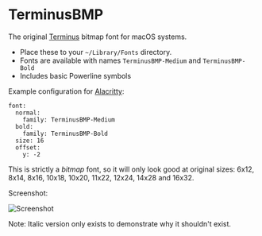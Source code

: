 # TerminusBMP
The original [Terminus](https://terminus-font.sourceforge.net/) bitmap font for macOS systems.

 * Place these to your `~/Library/Fonts` directory.
 * Fonts are available with names `TerminusBMP-Medium` and `TerminusBMP-Bold`
 * Includes basic Powerline symbols

Example configuration for [Alacritty](https://github.com/alacritty/alacritty):

```
font:
  normal:
    family: TerminusBMP-Medium
  bold:
    family: TerminusBMP-Bold
  size: 16
  offset:
    y: -2
```

This is strictly a *bitmap* font, so it will only look good at original sizes:
6x12, 8x14, 8x16, 10x18, 10x20, 11x22, 12x24, 14x28 and 16x32.

Screenshot:

![Screenshot](https://github.com/Koston-0xDEADBEEF/TerminusBMP/assets/117514537/c8eb7186-cc9d-4668-bd0f-cf1e100f135a)

Note: Italic version only exists to demonstrate why it shouldn't exist.
